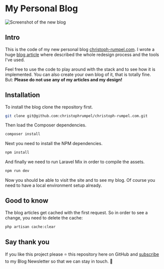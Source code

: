 # My Personal Blog

![Screenshot of the new blog](https://christoph-rumpel.com/images/blog/cr18_new_home.png)

## Intro
 This is the code of my new personal blog [christoph-rumpel.com](https://christoph-rumpel.com). I wrote a huge [blog article](https://christoph-rumpel.com/2018/01/how-i-redesigned-my-blog-and-moved-it-from-jekyll-to-laravel) where described the whole redesign process and the tools I've used.
 
 Feel free to use the code to play around with the stack and to see how it is implemented. You can also create your own blog of it, that is totally fine. But: **Please do not use any of my articles and my design!**
 
 ## Installation
 
 To install the blog clone the repository first.
 ``` bash
git clone git@github.com:christophrumpel/christoph-rumpel.com.git
 ```
Then load the Composer dependencies.
 ``` bash
composer install
 ```
Next you need to install the NPM dependencies.
 ``` bash
npm install
 ```
And finally we need to run Laravel Mix in order to compile the assets.
``` bash
npm run dev
```

Now you should be able to visit the site and to see my blog. Of course you need to have a local environment setup already.

## Good to know

The blog articles get cached with the first request. So in order to see a change, you need to delete the cache:
``` bash
php artisan cache:clear
```

## Say thank you

If you like this project please ⭐️ this repository here on GitHub and [subscribe](http://eepurl.com/dixWGT) to my Blog Newsletter so that we can stay in touch. 🙂

